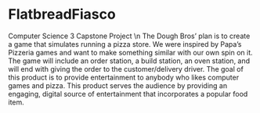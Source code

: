 # FlatbreadFiasco
Computer Science 3 Capstone Project \n The Dough Bros’ plan is to create a game that simulates running a pizza store. We were inspired by Papa’s Pizzeria games and want to make something similar with our own spin on it. The game will include an order station, a build station, an oven station, and will end with giving the order to the customer/delivery driver. The goal of this product is to provide entertainment to anybody who likes computer games and pizza. This product serves the audience by providing an engaging, digital source of entertainment that incorporates a popular food item.
